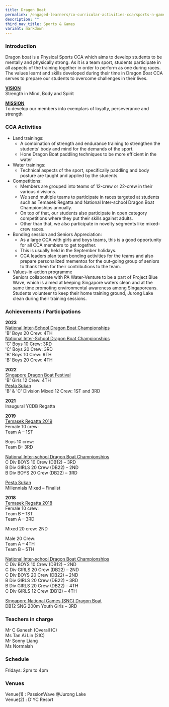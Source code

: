```yaml
---
title: Dragon Boat
permalink: /engaged-learners/co-curricular-activities-cca/sports-n-games/dragon-boat/
description: ""
third_nav_title: Sports & Games
variant: markdown
---
```

### Introduction

Dragon boat is a Physical Sports CCA which aims to develop students to be mentally and physically strong. As it is a team sport, students participate in all aspects of the training together in order to perform as one during races. The values learnt and skills developed during their time in Dragon Boat CCA serves to prepare our students to overcome challenges in their lives.

<u><strong> VISION </strong></u> <br>
Strength in Mind, Body and Spirit

<u><strong> MISSION </strong></u> <br>
To develop our members into exemplars of loyalty, perseverance and strength

### CCA Activities

*   Land trainings:
	*   A combination of strength and endurance training to strengthen the students’ body and mind for the demands of the sport.
	*   Hone Dragon Boat paddling techniques to be more efficient in the water
*   Water trainings:
	*   Technical aspects of the sport, specifically paddling and body posture are taught and applied by the students.
*   Competitions:
	*   Members are grouped into teams of 12-crew or 22-crew in their various divisions.
	*   We send multiple teams to participate in races targeted at students such as Temasek Regatta and National Inter-school Dragon Boat Championships annually.
	*   On top of that, our students also participate in open category competitions where they put their skills against adults.
	*   Other than that, we also participate in novelty segments like mixed-crew races.
*   Bonding session and Seniors Appreciation:
	*   As a large CCA with girls and boys teams, this is a good opportunity for all CCA members to get together.
	*   This is usually held in the September holidays.
	*   CCA leaders plan team bonding activities for the teams and also prepare personalized mementos for the out-going group of seniors to thank them for their contributions to the team.
*   Values-in-action programme  <br>Seniors collaborate with PA Water-Venture to be a part of Project Blue Wave, which is aimed at keeping Singapore waters clean and at the same time promoting environmental awareness among Singaporeans. <br>
Students volunteer to keep their home training ground, Jurong Lake clean during their training sessions.

### Achievements / Participations


**2023** <br>
<u> National Inter-School Dragon Boat Championships </u> <br> 
'B' Boys 20 Crew: 4TH <br>
<u> National Inter-School Dragon Boat Championships </u> <br>
'C' Boys 10 Crew: 3RD <br>
'C' Boys 20 Crew: 3RD <br>
'B' Boys 10 Crew: 9TH <br>
'B' Boys 20 Crew: 4TH <br>

**2022** <br>
<u>Singapore Dragon Boat Festival</u><br>
'B' Girls 12 Crew: 4TH <br>
<u>Pesta Sukan </u><br>
'B' &amp; 'C' Division Mixed 12 Crew: 1ST and 3RD 


**2021** <br>
Inaugural YCDB Regatta


**2019** <br>
<u> Temasek Regatta 2019 </u> <br>
Female 10 crew: <br>
Team A – 1ST

Boys 10 crew: <br>
Team B– 3RD

<u> National Inter-school Dragon Boat Championships </u><br>
C Div BOYS 10 Crew (DB12) – 3RD <br>
B Div GIRLS 20 Crew (DB22) – 2ND<br>
B Div BOYS 20 Crew (DB22) – 3RD

<u>Pesta Sukan</u> <br>
Millennials Mixed – Finalist


**2018** <br>
<u> Temasek Regatta 2018 </u><br>
Female 10 crew: <br>
Team B – 1ST <br>
Team A – 3RD  

Mixed 20 crew: 2ND

Male 20 Crew: <br>
Team A – 4TH <br> 
Team B – 5TH  

<u> National Inter-school Dragon Boat Championships </u><br>
C Div BOYS 10 Crew (DB12) – 2ND <br>
C Div GIRLS 20 Crew (DB22) – 2ND <br>
C Div BOYS 20 Crew (DB22) – 2ND <br>
B Div GIRLS 20 Crew (DB22) – 3RD <br>
B Div GIRLS 20 Crew (DB22) – 4TH <br>
C Div GIRLS 12 Crew (DB12) – 4TH

<u> Singapore National Games (SNG) Dragon Boat </u><br>
DB12 SNG 200m Youth Girls – 3RD  


### Teachers in charge

Mr C Ganesh (Overall IC) <br>
Ms Tan Ai Lin (2IC) <br>
Mr Sonny Liang <br>
Ms Normalah

### Schedule

Fridays: 2pm to 4pm <br>

### Venues

Venue(1) : PassionWave @Jurong Lake <br>
Venue(2) : D'YC Resort